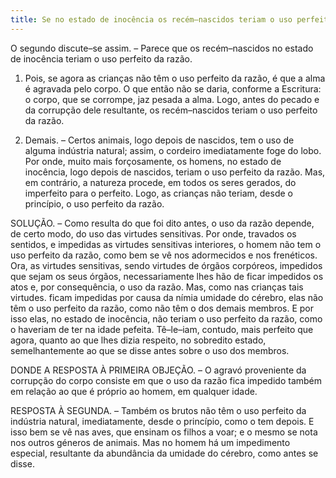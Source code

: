 ```yaml
---
title: Se no estado de inocência os recém–nascidos teriam o uso perfeito da razão
---
```


O segundo discute–se assim. – Parece que os recém–nascidos no estado de inocência teriam o uso perfeito da razão.  

1. Pois, se agora as crianças não têm o uso perfeito da razão, é que a alma é agravada pelo corpo. O que então não se daria, conforme a Escritura: o corpo, que se corrompe, jaz pesada a alma. Logo, antes do pecado e da corrupção dele resultante, os recém–nascidos teriam o uso perfeito da razão.  

2. Demais. – Certos animais, logo depois de nascidos, tem o uso de alguma indústria natural; assim, o cordeiro imediatamente foge do lobo. Por onde, muito mais forçosamente, os homens, no estado de inocência, logo depois de nascidos, teriam o uso perfeito da razão.  Mas, em contrário, a natureza procede, em todos os seres gerados, do imperfeito para o perfeito. Logo, as crianças não teriam, desde o princípio, o uso perfeito da razão.  

SOLUÇÃO. – Como resulta do que foi dito antes, o uso da razão depende, de certo modo, do uso das virtudes sensitivas. Por onde, travados os sentidos, e impedidas as virtudes sensitivas interiores, o homem não tem o uso perfeito da razão, como bem se vê nos adormecidos e nos frenéticos. Ora, as virtudes sensitivas, sendo virtudes de órgãos corpóreos, impedidos que sejam os seus órgãos, necessariamente lhes hão de ficar impedidos os atos e, por consequência, o uso da razão. Mas, como nas crianças tais virtudes. ficam impedidas por causa da nímia umidade do cérebro, elas não têm o uso perfeito da razão, como não têm o dos demais membros. E por isso elas, no estado de inocência, não teriam o uso perfeito da razão, como o haveriam de ter na idade pefeita. Tê–le–iam, contudo, mais perfeito que agora, quanto ao que lhes dizia respeito, no sobredito estado, semelhantemente ao que se disse antes sobre o uso dos membros.  

DONDE A RESPOSTA À PRIMEIRA OBJEÇÃO. – O agravó proveniente da corrupção do corpo consiste em que o uso da razão fica impedido também em relação ao que é próprio ao homem, em qualquer idade.  

RESPOSTA À SEGUNDA. – Também os brutos não têm o uso perfeito da indústria natural, imediatamente, desde o princípio, como o tem depois. E isso bem se vê nas aves, que ensinam os filhos a voar; e o mesmo se nota nos outros géneros de animais. Mas no homem há um impedimento especial, resultante da abundância da umidade do cérebro, como antes se disse.